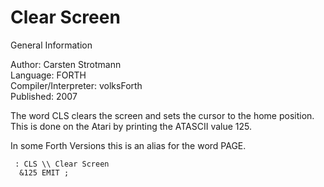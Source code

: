 # Clear Screen  
  
General Information  
  
Author: 	Carsten Strotmann   
Language: 	FORTH   
Compiler/Interpreter: 	volksForth   
Published: 	2007   
  
The word CLS clears the screen and sets the cursor to the home position. This is done on the Atari by printing the ATASCII value 125.  
  
In some Forth Versions this is an alias for the word PAGE.  
  
```
 : CLS \\ Clear Screen
  &125 EMIT ;
```
